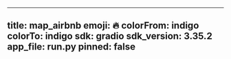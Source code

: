 
---
title: map_airbnb 
emoji: 🔥
colorFrom: indigo
colorTo: indigo
sdk: gradio
sdk_version: 3.35.2
app_file: run.py
pinned: false
---
